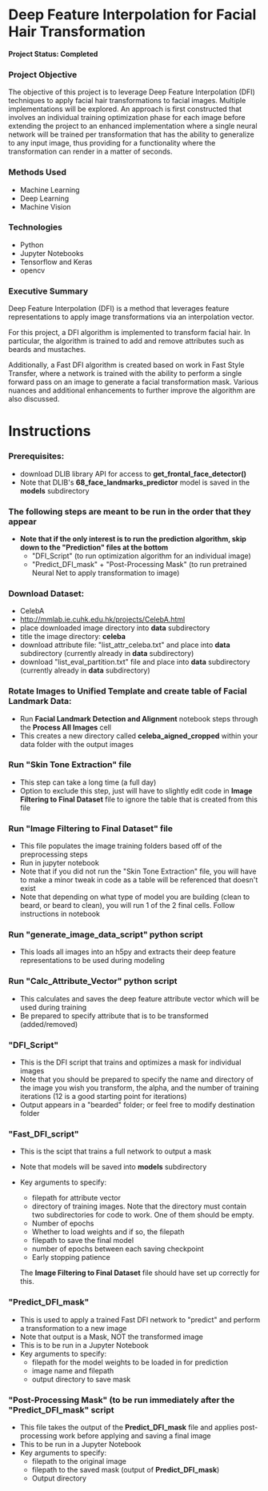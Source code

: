 # Deep Feature Interpolation for Facial Hair Transformation

**Project Status: Completed**

### Project Objective
The objective of this project is to leverage Deep Feature Interpolation (DFI) techniques to apply facial hair transformations to facial images. Multiple implementations will be explored. An approach is first constructed that involves an individual training optimization phase for each image before extending the project to an enhanced implementation where a single neural network will be trained per transformation that has the ability to generalize to any input image, thus providing for a functionality where the transformation can render in a matter of seconds.

### Methods Used
- Machine Learning
- Deep Learning
- Machine Vision

### Technologies
- Python
- Jupyter Notebooks
- Tensorflow and Keras
- opencv

### Executive Summary
Deep Feature Interpolation (DFI) is a method that leverages feature representations to apply image transformations via an interpolation vector. 

For this project, a DFI algorithm is implemented to transform facial hair. In particular, the algorithm is trained to add and remove attributes such as beards and mustaches. 

Additionally, a Fast DFI algorithm is created based on work in Fast Style Transfer, where a network is trained with the ability to perform a single forward pass on an image to generate a facial transformation mask. Various nuances and additional enhancements to further improve the algorithm are also discussed.


# Instructions

### Prerequisites:
- download DLIB library API for access to **get_frontal_face_detector()**
- Note that DLIB's **68_face_landmarks_predictor** model is saved in the **models** subdirectory

### The following steps are meant to be run in the order that they appear
- **Note that if the only interest is to run the prediction algorithm, skip down to the "Prediction" files at the bottom**
    - "DFI_Script" (to run optimization algorithm for an individual image)
    - "Predict_DFI_mask" + "Post-Processing Mask" (to run pretrained Neural Net to apply transformation to image)


### Download Dataset:
- CelebA
- http://mmlab.ie.cuhk.edu.hk/projects/CelebA.html
- place downloaded image directory into **data** subdirectory
- title the image directory: **celeba**
- download attribute file: "list_attr_celeba.txt" and place into **data** subdirectory (currently already in **data** subdirectory)
- download "list_eval_partition.txt" file and place into **data** subdirectory (currently already in **data** subdirectory)


### Rotate Images to Unified Template and create table of Facial Landmark Data:
- Run **Facial Landmark Detection and Alignment** notebook steps through the **Process All Images** cell
- This creates a new directory called **celeba_aigned_cropped** within your data folder with the output images


### Run "Skin Tone Extraction" file
- This step can take a long time (a full day)
- Option to exclude this step, just will have to slightly edit code in **Image Filtering to Final Dataset** file to ignore the table that is created from this file


### Run "Image Filtering to Final Dataset" file
- This file populates the image training folders based off of the preprocessing steps
- Run in jupyter notebook
- Note that if you did not run the "Skin Tone Extraction" file, you will have to make a minor tweak in code as a table will be referenced that doesn't exist
- Note that depending on what type of model you are building (clean to beard, or beard to clean), you will run 1 of the 2 final cells. Follow instructions in notebook


### Run "generate_image_data_script" python script
- This loads all images into an h5py and extracts their deep feature representations to be used during modeling

### Run "Calc_Attribute_Vector" python script
- This calculates and saves the deep feature attribute vector which will be used during training
- Be prepared to specify attribute that is to be transformed (added/removed)

### "DFI_Script"
- This is the DFI script that trains and optimizes a mask for individual images
- Note that you should be prepared to specify the name and directory of the image you wish you transform, the alpha, and the number of training iterations (12 is a good starting point for iterations)
- Output appears in a "bearded" folder; or feel free to modify destination folder


### "Fast_DFI_script"
- This is the scipt that trains a full network to output a mask
- Note that models will be saved into **models** subdirectory
- Key arguments to specify:
    - filepath for attribute vector
    - directory of training images. Note that the directory must contain two subdirectories for code to work. One of them should be empty.
    - Number of epochs
    - Whether to load weights and if so, the filepath
    - filepath to save the final model
    - number of epochs between each saving checkpoint
    - Early stopping patience
    
    The **Image Filtering to Final Dataset** file should have set up correctly for this.


### "Predict_DFI_mask"
- This is used to apply a trained Fast DFI network to "predict" and perform a transformation to a new image
- Note that output is a Mask, NOT the transformed image
- This is to be run in a Jupyter Notebook
- Key arguments to specify:
    - filepath for the model weights to be loaded in for prediction
    - image name and filepath
    - output directory to save mask

### "Post-Processing Mask" (to be run immediately after the "Predict_DFI_mask" script
- This file takes the output of the **Predict_DFI_mask** file and applies post-processing work before applying and saving a final image
- This to be run in a Jupyter Notebook
- Key arguments to specify:
    - filepath to the original image
    - filepath to the saved mask (output of **Predict_DFI_mask**)
    - Output directory
